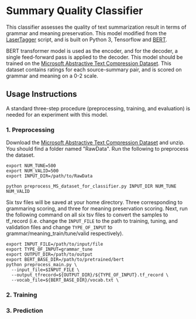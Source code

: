# Summary Quality Classifier

This classifier assesses the quality of text summarization result in terms 
of grammar and meaning preservation. This model modified from the 
[LaserTagger](https://github.com/google-research/lasertagger) script, and 
is built on Python 3, Tensorflow and 
[BERT](https://github.com/google-research/bert). 

BERT transformer model is used as the encoder, and for the decoder, a single
feed-forward pass is applied to the decoder. This model should be trained on
the 
[Microsoft Abstractive Text Compression Dataset](https://www.microsoft.com/en-us/download/confirmation.aspx?id=54262).
This dataset contains ratings for each source-summary pair, and is scored on
grammar and meaning on a 0-2 scale. 

## Usage Instructions

A standard three-step procedure (preprocessing, training, and evaluation)
is needed for an experiment with this model.

### 1. Preprocessing

Download the 
[Microsoft Abstractive Text Compression Dataset](https://www.microsoft.com/en-us/download/confirmation.aspx?id=54262)
and unzip. You should find a folder named "RawData". Run the following to 
preprocess the dataset. 

```
export NUM_TUNE=500
export NUM_VALID=500
export INPUT_DIR=/path/to/RawData

python preprocess_MS_dataset_for_classifier.py INPUT_DIR NUM_TUNE NUM_VALID
```

Six tsv files will be saved at your home directory. Three corresponding to grammaring scoring,
and three for meaning preservation scoring. Next, run the following command 
on all six tsv files to convert the samples to tf_record (i.e. change the `INPUT_FILE`
to the path to training, tuning, and validation files and change 
`TYPE_OF_INPUT` to grammar/meaning_train/tune/valid respectively).

```
export INPUT_FILE=/path/to/input/file
export TYPE_OF_INPUT=grammar_tune 
export OUTPUT_DIR=/path/to/output
export BERT_BASE_DIR=/path/to/pretrained/bert
python preprocess_main.py \
  --input_file=$INPUT_FILE \
  --output_tfrecord=${OUTPUT_DIR}/${TYPE_OF_INPUT}.tf_record \
  --vocab_file=${BERT_BASE_DIR}/vocab.txt \
```

### 2. Training


### 3. Prediction

